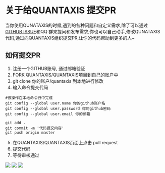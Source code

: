 # 关于给QUANTAXIS 提交PR


当你使用QUNATAXIS的时候,遇到的各种问题和自定义需求,除了可以通过[GITHUB ISSUE](https://github.com/QUANTAXIS/QUANTAXIS/issues)和QQ 群来提问和发布需求,你也可以自己动手,修改QUNATAXIS代码,通过向QUANTAXIS组织提交PR,让你的代码帮助到更多的人~

## 如何提交PR

1. 注册一个GITHUB账号, 通过邮箱验证
2. FORK QUANTAXIS/QUANTAXIS项目到自己的账户中
3. git clone 你的账户/quantaxis 到本地进行修改
4. 输入命令提交代码
```git
#该操作在本地命令行中完成
git config --global user.name 你的github账户名
git config --global user.password 你的github密码
git config --global user.email 你的邮箱

git add .
git commit -m '代码提交内容'
git push origin master
```
5. 在QUANTAXIS/QUANTAXIS页面上点击 pull request
6. 提交代码
7. 等待审核通过

![](http://picx.gulizhu.com/PR1.png)
![](http://picx.gulizhu.com/PR2.png)
![](http://picx.gulizhu.com/PR3.png)